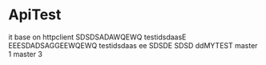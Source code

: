 ApiTest
=======
it base on httpclient
SDSDSADAWQEWQ testidsdaasE
EEESDADSAGGEEWQEWQ testidsdaas
ee
SDSDE
SDSD
ddMYTEST
master 1
master 3 

